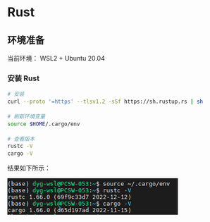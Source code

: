 # Rust

## 环境准备

当前环境：
  WSL2 + Ubuntu 20.04

### 安装 Rust

```bash
# 安装
curl --proto '=https' --tlsv1.2 -sSf https://sh.rustup.rs | sh

# 刷新环境变量
source $HOME/.cargo/env

# 查看版本
rustc -V
cargo -V
```

结果如下所示：

![](2022-12-30-17-14-21.png)
